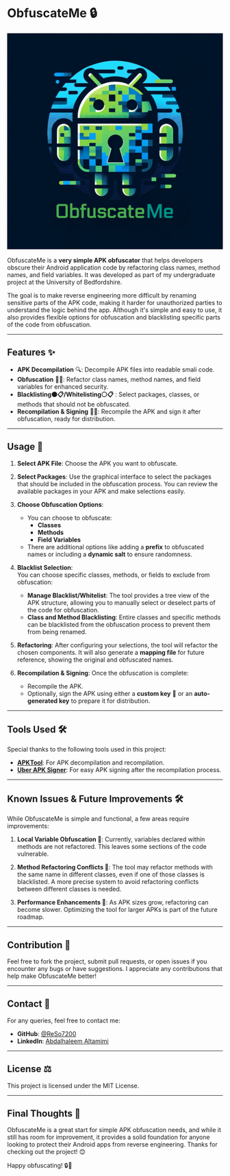# ObfuscateMe 🔒
![ObfuscateMe Logo](https://github.com/ReSo7200/ObfuscateMe/blob/2d11a5993c8e829d2a2baae19bd7552a498d7a29/logo/Logo%20Big.jpg)

ObfuscateMe is a **very simple APK obfuscator** that helps developers obscure their Android application code by refactoring class names, method names, and field variables. It was developed as part of my undergraduate project at the University of Bedfordshire.

The goal is to make reverse engineering more difficult by renaming sensitive parts of the APK code, making it harder for unauthorized parties to understand the logic behind the app. Although it's simple and easy to use, it also provides flexible options for obfuscation and blacklisting specific parts of the code from obfuscation.

---

## Features ✨

- **APK Decompilation** 🔍: Decompile APK files into readable smali code.
- **Obfuscation** 🔏🌀: Refactor class names, method names, and field variables for enhanced security.
- **Blacklisting⚫📋/Whitelisting⚪📋** : Select packages, classes, or methods that should not be obfuscated.
- **Recompilation & Signing** 🔄🔐: Recompile the APK and sign it after obfuscation, ready for distribution.


---

## Usage 📖

1. **Select APK File**: Choose the APK you want to obfuscate.
   
2. **Select Packages**: Use the graphical interface to select the packages that should be included in the obfuscation process. You can review the available packages in your APK and make selections easily.

3. **Choose Obfuscation Options**:  
   - You can choose to obfuscate:
     - **Classes**
     - **Methods**
     - **Field Variables**
   - There are additional options like adding a **prefix** to obfuscated names or including a **dynamic salt** to ensure randomness.

4. **Blacklist Selection**:  
   You can choose specific classes, methods, or fields to exclude from obfuscation:
   - **Manage Blacklist/Whitelist**: The tool provides a tree view of the APK structure, allowing you to manually select or deselect parts of the code for obfuscation.
   - **Class and Method Blacklisting**: Entire classes and specific methods can be blacklisted from the obfuscation process to prevent them from being renamed.
   
5. **Refactoring**: After configuring your selections, the tool will refactor the chosen components. It will also generate a **mapping file** for future reference, showing the original and obfuscated names.

6. **Recompilation & Signing**: Once the obfuscation is complete:
   - Recompile the APK.
   - Optionally, sign the APK using either a **custom key** 🔑 or an **auto-generated key** to prepare it for distribution.

---

## Tools Used 🛠️

Special thanks to the following tools used in this project:

- **[APKTool](https://ibotpeaches.github.io/Apktool/)**: For APK decompilation and recompilation.
- **[Uber APK Signer](https://github.com/patrickfav/uber-apk-signer)**: For easy APK signing after the recompilation process.

---

## Known Issues & Future Improvements 🛠️

While ObfuscateMe is simple and functional, a few areas require improvements:

1. **Local Variable Obfuscation 🐛**: Currently, variables declared within methods are not refactored. This leaves some sections of the code vulnerable.
   
2. **Method Refactoring Conflicts 🔄**: The tool may refactor methods with the same name in different classes, even if one of those classes is blacklisted. A more precise system to avoid refactoring conflicts between different classes is needed.

3. **Performance Enhancements 🐢**: As APK sizes grow, refactoring can become slower. Optimizing the tool for larger APKs is part of the future roadmap.

---

## Contribution 🤝

Feel free to fork the project, submit pull requests, or open issues if you encounter any bugs or have suggestions. I appreciate any contributions that help make ObfuscateMe better!

---

## Contact 📧

For any queries, feel free to contact me:

- **GitHub**: [@ReSo7200](https://github.com/ReSo7200)
- **LinkedIn**: [Abdalhaleem Altamimi](https://www.linkedin.com/in/abdalhaleem-altamimi-074b5123a/)

---

## License ⚖️

This project is licensed under the MIT License.

---

## Final Thoughts 💭

ObfuscateMe is a great start for simple APK obfuscation needs, and while it still has room for improvement, it provides a solid foundation for anyone looking to protect their Android apps from reverse engineering. Thanks for checking out the project! 😊

Happy obfuscating! 🔒📱
